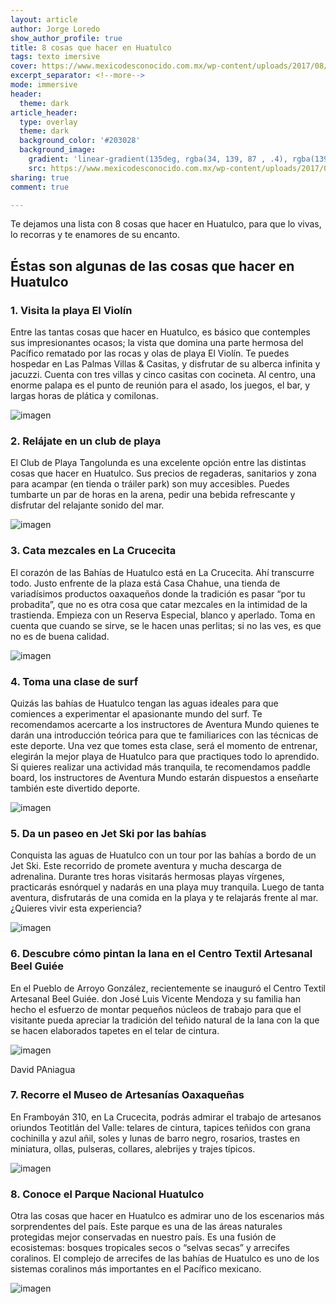 ```yaml
---
layout: article
author: Jorge Loredo 
show_author_profile: true
title: 8 cosas que hacer en Huatulco
tags: texto imersive
cover: https://www.mexicodesconocido.com.mx/wp-content/uploads/2017/08/Huatulco-hotel-Las-Palmas-DPG_1J7A1419.jpg
excerpt_separator: <!--more-->
mode: immersive
header:
  theme: dark
article_header:
  type: overlay
  theme: dark
  background_color: '#203028'
  background_image:
    gradient: 'linear-gradient(135deg, rgba(34, 139, 87 , .4), rgba(139, 34, 139, .4))'
    src: https://www.mexicodesconocido.com.mx/wp-content/uploads/2017/08/Huatulco-hotel-Las-Palmas-DPG_1J7A1419.jpg
sharing: true
comment: true

---
```


Te dejamos una lista con 8 cosas que hacer en Huatulco, para que lo vivas, lo recorras y te enamores de su encanto.

## Éstas son algunas de las cosas que hacer en Huatulco
### 1. Visita la playa El Violín
Entre las tantas cosas que hacer en Huatulco, es básico que contemples sus impresionantes ocasos; la vista que domina una parte hermosa del Pacífico rematado por las rocas y olas de playa El Violín. Te puedes hospedar en Las Palmas Villas & Casitas, y disfrutar de su alberca infinita y jacuzzi. Cuenta con tres villas y cinco casitas con cocineta. Al centro, una enorme palapa es el punto de reunión para el asado, los juegos, el bar, y largas horas de plática y comilonas.

![imagen]()



### 2. Relájate en un club de playa
El Club de Playa Tangolunda es una excelente opción entre las distintas cosas que  hacer en Huatulco. Sus precios de regaderas, sanitarios y  zona para acampar (en tienda o tráiler park) son muy accesibles. Puedes tumbarte un par de horas en la arena, pedir una bebida refrescante y disfrutar del relajante sonido del mar.

![imagen]()

### 3. Cata mezcales en La Crucecita
El corazón de las Bahías de Huatulco está en La Crucecita. Ahí transcurre todo. Justo enfrente de la plaza está Casa Chahue, una tienda de variadísimos productos oaxaqueños donde la tradición es pasar “por tu probadita”, que no es otra cosa que catar mezcales en la intimidad de la trastienda. Empieza con un Reserva Especial, blanco y aperlado. Toma en cuenta que cuando se sirve, se le hacen unas perlitas; si no las ves, es que no es de buena calidad.

![imagen]()

### 4. Toma una clase de surf
Quizás las bahías de Huatulco tengan las aguas ideales para que comiences a experimentar el apasionante mundo del surf. Te recomendamos acercarte a los instructores de Aventura Mundo quienes te darán una introducción teórica para que te familiarices con las técnicas de este deporte. Una vez que tomes esta clase, será el momento de entrenar, elegirán la mejor playa de Huatulco para que practiques todo lo aprendido. Si quieres realizar una actividad más tranquila, te recomendamos paddle board, los instructores de Aventura Mundo estarán dispuestos a enseñarte también este divertido deporte.

![imagen]()


### 5. Da un paseo en Jet Ski por las bahías
Conquista las aguas de Huatulco con un tour por las bahías a bordo de un Jet Ski. Este recorrido de promete aventura y mucha descarga de adrenalina. Durante tres horas visitarás hermosas playas vírgenes, practicarás esnórquel y nadarás en una playa muy tranquila. Luego de tanta aventura, disfrutarás de una comida en la playa y te relajarás frente al mar. ¿Quieres vivir esta experiencia? 

![imagen]()



### 6. Descubre cómo pintan la lana en el Centro Textil Artesanal Beel Guiée
En el Pueblo de Arroyo González, recientemente se inauguró el Centro Textil Artesanal Beel Guiée. don José Luis Vicente Mendoza y su familia han hecho el esfuerzo de montar pequeños núcleos de trabajo para que el visitante pueda apreciar la tradición del teñido natural de la lana con la que se hacen elaborados tapetes en el telar de cintura.

![imagen]()


David PAniagua
### 7. Recorre el Museo de Artesanías Oaxaqueñas
En Framboyán 310, en La Crucecita, podrás admirar el trabajo de artesanos oriundos Teotitlán del Valle: telares de cintura, tapices teñidos con grana cochinilla y azul añil, soles y lunas de barro negro, rosarios, trastes en miniatura, ollas, pulseras, collares, alebrijes y trajes típicos.

![imagen]()

### 8. Conoce el Parque Nacional Huatulco
Otra las cosas que hacer en Huatulco es admirar uno de los escenarios más sorprendentes del país. Este parque es una de las áreas naturales protegidas mejor conservadas en nuestro país. Es una fusión de ecosistemas: bosques tropicales secos o “selvas secas” y arrecifes coralinos. El complejo de arrecifes de las bahías de Huatulco es  uno de los sistemas coralinos más importantes en el Pacífico mexicano.

![imagen]()